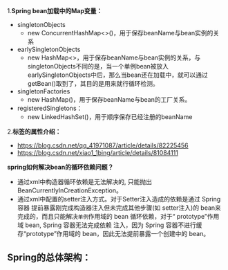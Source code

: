 1.**Spring bean加载中的Map变量：**
- singletonObjects
    - new ConcurrentHashMap<>()，用于保存beanName与bean实例的关系
- earlySingletonObjects
    - new HashMap<>，用于保存beanName与bean实例的关系，与singletonObjects不同的是，当一个单例bean被放入earlySingletonObjects中后，那么当bean还在加载中，就可以通过getBean()取到了，其目的是用来就行循环检测。
- singletonFactories
    - new HashMap()，用于保存beanName与bean的工厂关系。
- registeredSingletons：
    - new LinkedHashSet<String>()，用于顺序保存已经注册的beanName

2.**</bean>标签的属性介绍：**
- https://blog.csdn.net/qq_41971087/article/details/82225456
- https://blog.csdn.net/xiao1_1bing/article/details/81084111


**spring如何解决bean的循环依赖问题？**
- 通过xml中构造器循环依赖是无法解决的, 只能抛出BeanCurrentlyInCreationException。
- 通过xml中配置的setter注入方式。对于Setter注入造成的依赖是通过 Spring 容器 提前暴露刚完成构造器注入但未完成其他步骤(如 setter注入)的 bean来完成的，而且只能解决```单例```作用域的 bean 循环依赖，对于“ prototype”作用域 bean, Spring 容器无法完成依赖 注入，因为 Spring 容器不进行缓 存“prototype”作用域的 bean，因此无法提前暴露一个创建中的 bean。

**Spring的总体架构**：  
- 
